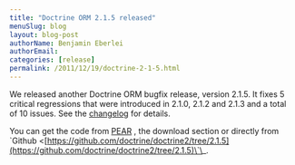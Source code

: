 ```yaml
---
title: "Doctrine ORM 2.1.5 released"
menuSlug: blog
layout: blog-post
authorName: Benjamin Eberlei
authorEmail:
categories: [release]
permalink: /2011/12/19/doctrine-2-1-5.html
---
```

We released another Doctrine ORM bugfix release, version 2.1.5. It fixes
5 critical regressions that were introduced in 2.1.0, 2.1.2 and 2.1.3
and a total of 10 issues. See the
[changelog](http://www.doctrine-project.org/jira/browse/DDC/fixforversion/10170)
for details.

You can get the code from [PEAR](http://pear.doctrine-project.org) , the
download section or directly from \`Github
\<[https://github.com/doctrine/doctrine2/tree/2.1.5](https://github.com/doctrine/doctrine2/tree/2.1.5)\`\_.
